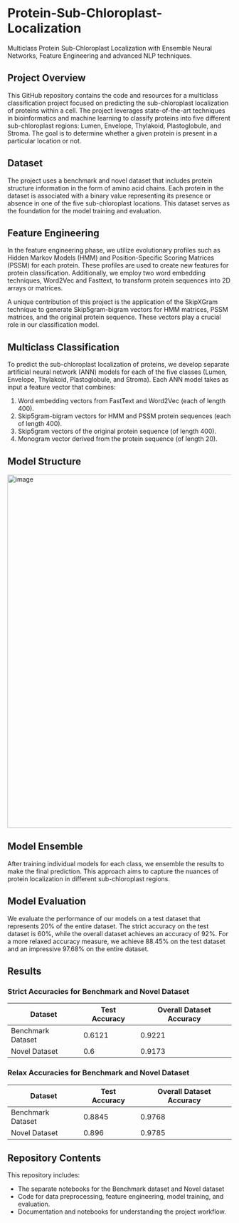 # Protein-Sub-Chloroplast-Localization
Multiclass Protein Sub-Chloroplast Localization with Ensemble Neural Networks, Feature Engineering and advanced NLP techniques.

## Project Overview

This GitHub repository contains the code and resources for a multiclass classification project focused on predicting the sub-chloroplast localization of proteins within a cell. The project leverages state-of-the-art techniques in bioinformatics and machine learning to classify proteins into five different sub-chloroplast regions: Lumen, Envelope, Thylakoid, Plastoglobule, and Stroma. The goal is to determine whether a given protein is present in a particular location or not.

## Dataset

The project uses a benchmark and novel dataset that includes protein structure information in the form of amino acid chains. Each protein in the dataset is associated with a binary value representing its presence or absence in one of the five sub-chloroplast locations. This dataset serves as the foundation for the model training and evaluation.

## Feature Engineering

In the feature engineering phase, we utilize evolutionary profiles such as Hidden Markov Models (HMM) and Position-Specific Scoring Matrices (PSSM) for each protein. These profiles are used to create new features for protein classification. Additionally, we employ two word embedding techniques, Word2Vec and Fasttext, to transform protein sequences into 2D arrays or matrices.

A unique contribution of this project is the application of the SkipXGram technique to generate Skip5gram-bigram vectors for HMM matrices, PSSM matrices, and the original protein sequence. These vectors play a crucial role in our classification model.

## Multiclass Classification

To predict the sub-chloroplast localization of proteins, we develop separate artificial neural network (ANN) models for each of the five classes (Lumen, Envelope, Thylakoid, Plastoglobule, and Stroma). Each ANN model takes as input a feature vector that combines:

1. Word embedding vectors from FastText and Word2Vec (each of length 400).
2. Skip5gram-bigram vectors for HMM and PSSM protein sequences (each of length 400).
3. Skip5gram vectors of the original protein sequence (of length 400).
4. Monogram vector derived from the protein sequence (of length 20).
## Model Structure


<img width="792" alt="image" src="https://github.com/Yoge-sh/Protein-Sub-Chloroplast-Localization/assets/93325653/f2e026f1-f225-4473-aee6-c0245f889d6e">

## Model Ensemble

After training individual models for each class, we ensemble the results to make the final prediction. This approach aims to capture the nuances of protein localization in different sub-chloroplast regions.

## Model Evaluation

We evaluate the performance of our models on a test dataset that represents 20% of the entire dataset. The strict accuracy on the test dataset is 60%, while the overall dataset achieves an accuracy of 92%. For a more relaxed accuracy measure, we achieve 88.45% on the test dataset and an impressive 97.68% on the entire dataset.

## Results
 
### Strict Accuracies for Benchmark and Novel Dataset
| Dataset  | Test Accuracy | Overall Dataset Accuracy
| ------------- | ------------- |  ------------- |
| Benchmark Dataset  | 0.6121  |   0.9221        |
| Novel Dataset  | 0.6  |     0.9173      |

### Relax Accuracies for Benchmark and Novel Dataset
| Dataset  | Test Accuracy | Overall Dataset Accuracy
| ------------- | ------------- |  ------------- |
| Benchmark Dataset  | 0.8845  |   0.9768      |
| Novel Dataset  | 0.896  |     0.9785      |
 
## Repository Contents

This repository includes:
- The separate notebooks for the Benchmark dataset and Novel dataset
- Code for data preprocessing, feature engineering, model training, and evaluation.
- Documentation and notebooks for understanding the project workflow.
